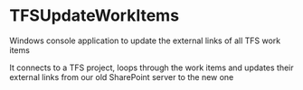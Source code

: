# TFSUpdateWorkItems
Windows console application to update the external links of all TFS work items

It connects to a TFS project, loops through the work items and updates their external links from our old SharePoint server to the new one
